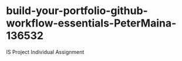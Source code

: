 # build-your-portfolio-github-workflow-essentials-PeterMaina-136532
IS Project  Individual Assignment 
